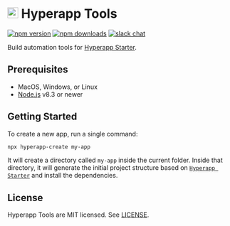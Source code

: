 # <img height="24" src="https://cdn.rawgit.com/frenzzy/hyperapp-tools/master/logo.svg"> Hyperapp Tools

[![npm version](https://img.shields.io/npm/v/hyperapp-tools.svg)](https://www.npmjs.com/package/hyperapp-tools)
[![npm downloads](https://img.shields.io/npm/dw/hyperapp-tools.svg)](https://www.npmjs.com/package/hyperapp-tools)
[![slack chat](https://hyperappjs.herokuapp.com/badge.svg)](https://hyperappjs.herokuapp.com 'Join us')

Build automation tools for [Hyperapp Starter](https://github.com/frenzzy/hyperapp-starter).

## Prerequisites

- MacOS, Windows, or Linux
- [Node.js](https://nodejs.org/) v8.3 or newer

## Getting Started

To create a new app, run a single command:

```bash
npx hyperapp-create my-app
```

It will create a directory called `my-app` inside the current folder.
Inside that directory, it will generate the initial project structure
based on [`Hyperapp Starter`](https://github.com/frenzzy/hyperapp-starter)
and install the dependencies.

## License

Hyperapp Tools are MIT licensed.
See [LICENSE](https://github.com/frenzzy/hyperapp-tools/blob/master/LICENSE.md).
